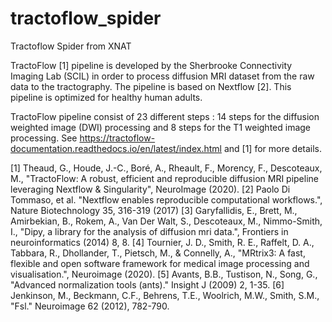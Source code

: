 # tractoflow_spider
Tractoflow Spider from XNAT

TractoFlow [1] pipeline is developed by the Sherbrooke Connectivity Imaging Lab (SCIL) in order to process
diffusion MRI dataset from the raw data to the tractography. The pipeline is based on Nextflow [2].
This pipeline is optimized for healthy human adults.

TractoFlow pipeline consist of 23 different steps : 14 steps for the diffusion weighted image (DWI) processing and 8
steps for the T1 weighted image processing.
See https://tractoflow-documentation.readthedocs.io/en/latest/index.html and [1] for more details.

[1] Theaud, G., Houde, J.-C., Boré, A., Rheault, F., Morency, F., Descoteaux, M.,
    "TractoFlow: A robust, efficient and reproducible diffusion MRI pipeline leveraging Nextflow & Singularity",
    NeuroImage (2020).
[2] Paolo Di Tommaso, et al. "Nextflow enables reproducible computational workflows.", Nature Biotechnology 35, 316-319
    (2017)
[3] Garyfallidis, E., Brett, M., Amirbekian, B., Rokem, A., Van Der Walt, S., Descoteaux, M., Nimmo-Smith, I.,
    "Dipy, a library for the analysis of diffusion mri data.", Frontiers in neuroinformatics (2014) 8, 8.
[4] Tournier, J. D., Smith, R. E., Raffelt, D. A., Tabbara, R., Dhollander, T., Pietsch, M., & Connelly, A.,
    "MRtrix3: A fast, flexible and open software framework for medical image processing and visualisation.",
    Neuroimage (2020).
[5] Avants, B.B., Tustison, N., Song, G., "Advanced normalization tools (ants)." Insight J (2009) 2, 1-35.
[6] Jenkinson, M., Beckmann, C.F., Behrens, T.E., Woolrich, M.W., Smith, S.M., "Fsl." Neuroimage 62 (2012), 782-790.